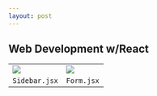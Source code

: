 ```yaml
---
layout: post
---
```


## Web Development w/React
<table>
    <tr>
        <td><img style="border:0; background-color: transparent;" src="./images/sidebar-ex.png"/></td>
        <td><img style="border:0; background-color: transparent;" src="./images/form-ex.png"/></td>
    </tr>
    <tr>
        <td style="text-align: center;"><code>Sidebar.jsx</code></td>
        <td style="text-align: center;"><code>Form.jsx</code></td>
    </tr>
<table>